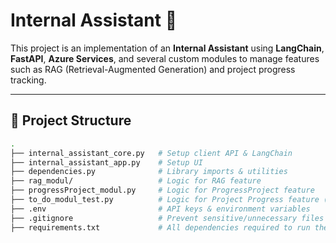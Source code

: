 # Internal Assistant 🚀

This project is an implementation of an **Internal Assistant** using **LangChain**, **FastAPI**, **Azure Services**, and several custom modules to manage features such as RAG (Retrieval-Augmented Generation) and project progress tracking.

---

## 📂 Project Structure

```bash
.
├── internal_assistant_core.py   # Setup client API & LangChain
├── internal_assistant_app.py    # Setup UI
├── dependencies.py              # Library imports & utilities
├── rag_modul/                   # Logic for RAG feature
├── progressProject_modul.py     # Logic for ProgressProject feature
├── to_do_modul_test.py          # Logic for Project Progress feature (testing)
├── .env                         # API keys & environment variables
├── .gitignore                   # Prevent sensitive/unnecessary files from being pushed
├── requirements.txt             # All dependencies required to run the project
